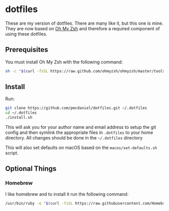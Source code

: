 # dotfiles

These are my version of dotfiles.  There are many like it, but this one is mine.  They are now based on [Oh My Zsh](https://ohmyz.sh) and therefore a required component of using these dotfiles.

## Prerequisites

You must install Oh My Zsh with the following command:

```sh
sh -c "$(curl -fsSL https://raw.github.com/ohmyzsh/ohmyzsh/master/tools/install.sh)"
```

## Install

Run:

```sh
git clone https://github.com/pmcdaniel/dotfiles.git ~/.dotfiles
cd ~/.dotfiles
./install.sh
```

This will ask you for your author name and email address to setup the git config and then symlink the appropriate files in `.dotfiles` to your home directory.  All changes should be done in the `~/.dotfiles` directory

This will also set defaults on macOS based on the `macos/set-defaults.sh` script.

## Optional Things

### Homebrew

I like homebrew and to install it run the following command:

```sh
/usr/bin/ruby -e "$(curl -fsSL https://raw.githubusercontent.com/Homebrew/install/master/install)"
```
